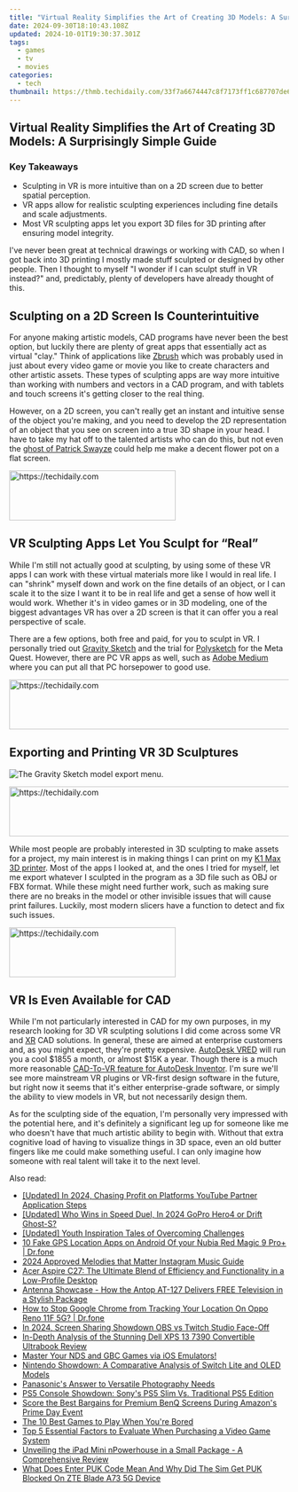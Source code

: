 ```yaml
---
title: "Virtual Reality Simplifies the Art of Creating 3D Models: A Surprisingly Simple Guide"
date: 2024-09-30T18:10:43.108Z
updated: 2024-10-01T19:30:37.301Z
tags:
  - games
  - tv
  - movies
categories:
  - tech
thumbnail: https://thmb.techidaily.com/33f7a6674447c8f7173ff1c687707de6ab2b192d47bf8afae9f7fe02b3355e59.jpg
---
```


## Virtual Reality Simplifies the Art of Creating 3D Models: A Surprisingly Simple Guide

### Key Takeaways

* Sculpting in VR is more intuitive than on a 2D screen due to better spatial perception.
* VR apps allow for realistic sculpting experiences including fine details and scale adjustments.
* Most VR sculpting apps let you export 3D files for 3D printing after ensuring model integrity.

 I've never been great at technical drawings or working with CAD, so when I got back into 3D printing I mostly made stuff sculpted or designed by other people. Then I thought to myself "I wonder if I can sculpt stuff in VR instead?" and, predictably, plenty of developers have already thought of this.

##  Sculpting on a 2D Screen Is Counterintuitive

 For anyone making artistic models, CAD programs have never been the best option, but luckily there are plenty of great apps that essentially act as virtual "clay." Think of applications like [Zbrush](https://www.maxon.net/en/zbrush) which was probably used in just about every video game or movie you like to create characters and other artistic assets. These types of sculpting apps are way more intuitive than working with numbers and vectors in a CAD program, and with tablets and touch screens it's getting closer to the real thing.

 However, on a 2D screen, you can't really get an instant and intuitive sense of the object you're making, and you need to develop the 2D representation of an object that you see on screen into a true 3D shape in your head. I have to take my hat off to the talented artists who can do this, but not even the [ghost of Patrick Swayze](https://www.imdb.com/title/tt0099653/) could help me make a decent flower pot on a flat screen.

<!-- affiliate ads begin -->
<a href="https://aligracehair.sjv.io/c/5597632/2115916/19272" target="_top" id="2115916">
  <img src="//a.impactradius-go.com/display-ad/19272-2115916" border="0" alt="https://techidaily.com" width="300" height="90"/>
</a>
<img height="0" width="0" src="https://aligracehair.sjv.io/i/5597632/2115916/19272" style="position:absolute;visibility:hidden;" border="0" />
<!-- affiliate ads end -->

##  VR Sculpting Apps Let You Sculpt for “Real”

 While I'm still not actually good at sculpting, by using some of these VR apps I can work with these virtual materials more like I would in real life. I can "shrink" myself down and work on the fine details of an object, or I can scale it to the size I want it to be in real life and get a sense of how well it would work. Whether it's in video games or in 3D modeling, one of the biggest advantages VR has over a 2D screen is that it can offer you a real perspective of scale.

 There are a few options, both free and paid, for you to sculpt in VR. I personally tried out [Gravity Sketch](https://www.meta.com/experiences/1587090851394426/) and the trial for [Polysketch](https://www.oculus.com/experiences/quest/7830420446969757/) for the Meta Quest. However, there are PC VR apps as well, such as [Adobe Medium](https://www.meta.com/experiences/pcvr/medium-by-adobe/3257686387611106/?utm%5Fsource=www.reddit.com&utm%5Fmedium=oculusredirect) where you can put all that PC horsepower to good use.

<!-- affiliate ads begin -->
<a href="https://appsumo.8odi.net/c/5597632/2151858/7443" target="_top" id="2151858">
  <img src="//a.impactradius-go.com/display-ad/7443-2151858" border="0" alt="https://techidaily.com" width="600" height="90"/>
</a>
<img height="0" width="0" src="https://appsumo.8odi.net/i/5597632/2151858/7443" style="position:absolute;visibility:hidden;" border="0" />
<!-- affiliate ads end -->

##  Exporting and Printing VR 3D Sculptures

![The Gravity Sketch model export menu.](https://static1.howtogeekimages.com/wordpress/wp-content/uploads/2024/05/2-1.jpg) 

<!-- affiliate ads begin -->
<a href="https://appsumo.8odi.net/c/5597632/2100534/7443" target="_top" id="2100534">
  <img src="//a.impactradius-go.com/display-ad/7443-2100534" border="0" alt="https://techidaily.com" width="728" height="90"/>
</a>
<img height="0" width="0" src="https://appsumo.8odi.net/i/5597632/2100534/7443" style="position:absolute;visibility:hidden;" border="0" />
<!-- affiliate ads end -->

 While most people are probably interested in 3D sculpting to make assets for a project, my main interest is in making things I can print on my [K1 Max 3D printer](https://extra-hints.techidaily.com/3-techniques-to-fix-iphone-hdr-blunders-in-premiere-pro-for-2024/). Most of the apps I looked at, and the ones I tried for myself, let me export whatever I sculpted in the program as a 3D file such as OBJ or FBX format. While these might need further work, such as making sure there are no breaks in the model or other invisible issues that will cause print failures. Luckily, most modern slicers have a function to detect and fix such issues.

<!-- affiliate ads begin -->
<a href="https://aligracehair.sjv.io/c/5597632/1972665/19272" target="_top" id="1972665">
  <img src="//a.impactradius-go.com/display-ad/19272-1972665" border="0" alt="https://techidaily.com" width="300" height="90"/>
</a>
<img height="0" width="0" src="https://aligracehair.sjv.io/i/5597632/1972665/19272" style="position:absolute;visibility:hidden;" border="0" />
<!-- affiliate ads end -->

##  VR Is Even Available for CAD

 While I'm not particularly interested in CAD for my own purposes, in my research looking for 3D VR sculpting solutions I did come across some VR and [XR](https://review-topics.techidaily.com/set-your-preferred-job-location-on-linkedin-app-of-your-tecno-spark-10-5g-drfone-by-drfone-virtual-android/) CAD solutions. In general, these are aimed at enterprise customers and, as you might expect, they're pretty expensive. [AutoDesk VRED](https://www.anrdoezrs.net/links/3607085/type/dlg/sid/UUhtgUeUpU2003102/https://www.autodesk.com/products/vred/overview?term=1-YEAR&tab=subscription) will run you a cool $1855 a month, or almost $15K a year. Though there is a much more reasonable [CAD-To-VR feature for AutoDesk Inventor](https://www.anrdoezrs.net/links/3607085/type/dlg/sid/UUhtgUeUpU2003102/https://www.autodesk.com/developer-network/certified-apps/cad-to-vr). I'm sure we'll see more mainstream VR plugins or VR-first design software in the future, but right now it seems that it's either enterprise-grade software, or simply the ability to view models in VR, but not necessarily design them.

 As for the sculpting side of the equation, I'm personally very impressed with the potential here, and it's definitely a significant leg up for someone like me who doesn't have that much artistic ability to begin with. Without that extra cognitive load of having to visualize things in 3D space, even an old butter fingers like me could make something useful. I can only imagine how someone with real talent will take it to the next level.

<ins class="adsbygoogle"
     style="display:block"
     data-ad-format="autorelaxed"
     data-ad-client="ca-pub-7571918770474297"
     data-ad-slot="1223367746"></ins>

<ins class="adsbygoogle"
     style="display:block"
     data-ad-client="ca-pub-7571918770474297"
     data-ad-slot="8358498916"
     data-ad-format="auto"
     data-full-width-responsive="true"></ins>

<span class="atpl-alsoreadstyle">Also read:</span>
<div><ul>
<li><a href="https://youtube-sure.techidaily.com/ed-in-2024-chasing-profit-on-platforms-youtube-partner-application-steps/"><u>[Updated] In 2024, Chasing Profit on Platforms YouTube Partner Application Steps</u></a></li>
<li><a href="https://fox-boxes.techidaily.com/updated-who-wins-in-speed-duel-in-2024-gopro-hero4-or-drift-ghost-s/"><u>[Updated] Who Wins in Speed Duel, In 2024 GoPro Hero4 or Drift Ghost-S?</u></a></li>
<li><a href="https://youtube-docs.techidaily.com/ed-youth-inspiration-tales-of-overcoming-challenges/"><u>[Updated] Youth Inspiration Tales of Overcoming Challenges</u></a></li>
<li><a href="https://android-location.techidaily.com/10-fake-gps-location-apps-on-android-of-your-nubia-red-magic-9-proplus-drfone-by-drfone-virtual/"><u>10 Fake GPS Location Apps on Android Of your Nubia Red Magic 9 Pro+ | Dr.fone</u></a></li>
<li><a href="https://instagram-video-recordings.techidaily.com/2024-approved-melodies-that-matter-instagram-music-guide/"><u>2024 Approved Melodies that Matter Instagram Music Guide</u></a></li>
<li><a href="https://buynow-tips.techidaily.com/acer-aspire-c27-the-ultimate-blend-of-efficiency-and-functionality-in-a-low-profile-desktop/"><u>Acer Aspire C27: The Ultimate Blend of Efficiency and Functionality in a Low-Profile Desktop</u></a></li>
<li><a href="https://buynow-tips.techidaily.com/antenna-showcase-how-the-antop-at-127-delivers-free-television-in-a-stylish-package/"><u>Antenna Showcase - How the Antop AT-127 Delivers FREE Television in a Stylish Package</u></a></li>
<li><a href="https://change-location.techidaily.com/how-to-stop-google-chrome-from-tracking-your-location-on-oppo-reno-11f-5g-drfone-by-drfone-virtual-android/"><u>How to Stop Google Chrome from Tracking Your Location On Oppo Reno 11F 5G? | Dr.fone</u></a></li>
<li><a href="https://screen-sharing-recording.techidaily.com/in-2024-screen-sharing-showdown-obs-vs-twitch-studio-face-off/"><u>In 2024, Screen Sharing Showdown OBS vs Twitch Studio Face-Off</u></a></li>
<li><a href="https://buynow-tips.techidaily.com/in-depth-analysis-of-the-stunning-dell-xps-13-7390-convertible-ultrabook-review/"><u>In-Depth Analysis of the Stunning Dell XPS 13 7390 Convertible Ultrabook Review</u></a></li>
<li><a href="https://games-able.techidaily.com/1719167741710-master-your-nds-and-gbc-games-via-ios-emulators/"><u>Master Your NDS and GBC Games via iOS Emulators!</u></a></li>
<li><a href="https://buynow-tips.techidaily.com/nintendo-showdown-a-comparative-analysis-of-switch-lite-and-oled-models/"><u>Nintendo Showdown: A Comparative Analysis of Switch Lite and OLED Models</u></a></li>
<li><a href="https://buynow-tips.techidaily.com/panasonics-answer-to-versatile-photography-needs/"><u>Panasonic's Answer to Versatile Photography Needs</u></a></li>
<li><a href="https://buynow-tips.techidaily.com/ps5-console-showdown-sonys-ps5-slim-vs-traditional-ps5-edition/"><u>PS5 Console Showdown: Sony's PS5 Slim Vs. Traditional PS5 Edition</u></a></li>
<li><a href="https://buynow-tips.techidaily.com/score-the-best-bargains-for-premium-benq-screens-during-amazons-prime-day-event/"><u>Score the Best Bargains for Premium BenQ Screens During Amazon's Prime Day Event</u></a></li>
<li><a href="https://buynow-tips.techidaily.com/the-10-best-games-to-play-when-youre-bored/"><u>The 10 Best Games to Play When You're Bored</u></a></li>
<li><a href="https://tech-renaissance.techidaily.com/top-5-essential-factors-to-evaluate-when-purchasing-a-video-game-system/"><u>Top 5 Essential Factors to Evaluate When Purchasing a Video Game System</u></a></li>
<li><a href="https://buynow-tips.techidaily.com/unveiling-the-ipad-mini-npowerhouse-in-a-small-package-a-comprehensive-review/"><u>Unveiling the iPad Mini nPowerhouse in a Small Package - A Comprehensive Review</u></a></li>
<li><a href="https://sim-unlock.techidaily.com/what-does-enter-puk-code-mean-and-why-did-the-sim-get-puk-blocked-on-zte-blade-a73-5g-device-by-drfone-android/"><u>What Does Enter PUK Code Mean And Why Did The Sim Get PUK Blocked On ZTE Blade A73 5G Device</u></a></li>
</ul></div>

